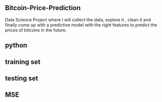## Bitcoin-Price-Prediction
Data Science Project where I will collect the data, explore it , clean it and finally come up with a predictive model with the right features to predict the prices of bitcoins in the future.

## python 
## training set 
## testing set 
## MSE
